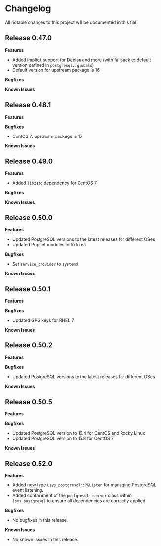 # Changelog

All notable changes to this project will be documented in this file.

## Release 0.47.0

**Features**

* Added implicit support for Debian and more (with fallback to default version
  defined in `postgresql::globals`)
* Default version for upstream package is 16

**Bugfixes**

**Known Issues**

## Release 0.48.1

**Features**

**Bugfixes**

* CentOS 7: upstream package is 15

**Known Issues**

## Release 0.49.0

**Features**

* Added `libzstd` dependency for CentOS 7

**Bugfixes**

**Known Issues**

## Release 0.50.0

**Features**

* Updated PostgreSQL versions to the latest releases for different OSes
* Updated Puppet modules in fixtures

**Bugfixes**

* Set `service_provider` to `systemd`

**Known Issues**

## Release 0.50.1

**Features**

**Bugfixes**

* Updated GPG keys for RHEL 7

**Known Issues**

## Release 0.50.2

**Features**

**Bugfixes**

* Updated PostgreSQL versions to the latest releases for different OSes

**Known Issues**

## Release 0.50.5

**Features**

**Bugfixes**

* Updated PostgreSQL version to 16.4 for CentOS and Rocky Linux
* Updated PostgreSQL version to 15.8 for CentOS 7

**Known Issues**

## Release 0.52.0

**Features**

* Added new type `Lsys_postgresql::PGListen` for managing PostgreSQL event listening.
* Added containment of the `postgresql::server` class within `lsys_postgresql` to ensure all dependencies are correctly applied.

**Bugfixes**

* No bugfixes in this release.

**Known Issues**

* No known issues in this release.
